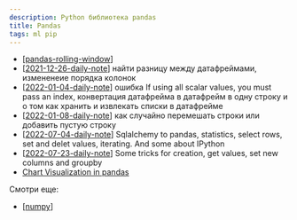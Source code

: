 ```yaml
---
description: Python библиотека pandas
title: Pandas
tags: ml pip
---
```

- [[pandas-rolling-window]]
- [[2021-12-26-daily-note]] найти разницу между датафреймами, измененеие порядка колонок
- [[2022-01-04-daily-note]] ошибка If using all scalar values, you must pass an index, конвертация датафрейма в датафрейм в одну строку и о том как хранить и извлекать списки в датафрейме
- [[2022-01-08-daily-note]] как случайно перемешать строки или добавить пустую строку
- [[2022-07-04-daily-note]] Sqlalchemy to pandas, statistics, select rows, set and delet values, iterating. And some about IPython
- [[2022-07-23-daily-note]] Some tricks for creation, get values, set new columns and groupby
- [Chart Visualization in pandas](https://pandas.pydata.org/docs/user_guide/visualization.html)

Смотри еще:

- [[numpy]]

[//begin]: # "Autogenerated link references for markdown compatibility"
[pandas-rolling-window]: pandas-rolling-window "Pandas rolling window - скользящие средние в pandas"
[2021-12-26-daily-note]: ../posts/2021-12-26-daily-note "Немного трюков с python - работа с csv, парсинг html и другое"
[2022-01-04-daily-note]: ../posts/2022-01-04-daily-note "Proxy в selenium, запуск локального smtp и несколько вопросов про pandas"
[2022-01-08-daily-note]: ../posts/2022-01-08-daily-note "Как случайно перемешать строки или добавить пустую строку в pandas"
[2022-07-04-daily-note]: ../posts/2022-07-04-daily-note "Postgres Initialization scripts and unzip with init"
[2022-07-23-daily-note]: ../posts/2022-07-23-daily-note "Some pandas trick 2"
[numpy]: numpy "Numpy"
[//end]: # "Autogenerated link references"